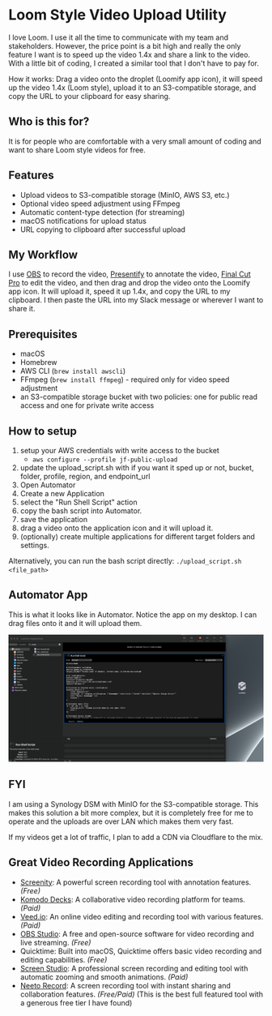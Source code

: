 # Loom Style Video Upload Utility

I love Loom.  I use it all the time to communicate with my team and stakeholders.  However, the price point is a bit high and really the only feature I want is to speed up the video 1.4x and share a link to the video.  With a little bit of coding, I created a similar tool that I don't have to pay for.  

How it works: Drag a video onto the droplet (Loomify app icon), it will speed up the video 1.4x (Loom style), upload it to an S3-compatible storage, and copy the URL to your clipboard for easy sharing. 

## Who is this for?

It is for people who are comfortable with a very small amount of coding and want to share Loom style videos for free.  

## Features

- Upload videos to S3-compatible storage (MinIO, AWS S3, etc.)
- Optional video speed adjustment using FFmpeg
- Automatic content-type detection (for streaming)
- macOS notifications for upload status
- URL copying to clipboard after successful upload

## My Workflow

I use [OBS](https://obsproject.com/) to record the video, [Presentify](https://presentifyapp.com/) to annotate the video, [Final Cut Pro](https://www.apple.com/final-cut-pro/) to edit the video, and then drag and drop the video onto the Loomify app icon. It will upload it, speed it up 1.4x, and copy the URL to my clipboard. I then paste the URL into my Slack message or wherever I want to share it.

## Prerequisites

- macOS
- Homebrew
- AWS CLI (`brew install awscli`)
- FFmpeg (`brew install ffmpeg`) - required only for video speed adjustment
- an S3-compatible storage bucket with two policies: one for public read access and one for private write access

## How to setup
1. setup your AWS credentials with write access to the bucket
    - `aws configure --profile jf-public-upload`
2. update the upload_script.sh with if you want it sped up or not, bucket, folder, profile, region, and endpoint_url
3. Open Automator
4. Create a new Application
5. select the "Run Shell Script" action
6. copy the bash script into Automator.
7. save the application
8. drag a video onto the application icon and it will upload it.
9. (optionally) create multiple applications for different target folders and settings.

Alternatively, you can run the bash script directly: `./upload_script.sh <file_path>`

## Automator App
This is what it looks like in Automator.  Notice the app on my desktop.  I can drag files onto it and it will upload them.

![Automator App](./automator_app.png)


## FYI
I am using a Synology DSM with MinIO for the S3-compatible storage.  This makes this solution a bit more complex, but it is completely free for me to operate and the uploads are over LAN which makes them very fast.  

If my videos get a lot of traffic, I plan to add a CDN via Cloudflare to the mix.

## Great Video Recording Applications

- [Screenity](https://screenity.io/en/): A powerful screen recording tool with annotation features. *(Free)*
- [Komodo Decks](https://komododecks.com/): A collaborative video recording platform for teams. *(Paid)*
- [Veed.io](https://www.veed.io/): An online video editing and recording tool with various features. *(Paid)*
- [OBS Studio](https://obsproject.com/): A free and open-source software for video recording and live streaming. *(Free)*
- Quicktime: Built into macOS, Quicktime offers basic video recording and editing capabilities. *(Free)*
- [Screen Studio](https://screen.studio/): A professional screen recording and editing tool with automatic zooming and smooth animations. *(Paid)*
- [Neeto Record](https://neeto.com/neetorecord): A screen recording tool with instant sharing and collaboration features. *(Free/Paid)* (This is the best full featured tool with a generous free tier I have found)
